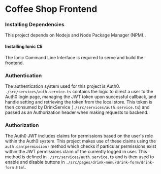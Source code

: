 # Coffee Shop Frontend

### Installing Dependencies

This project depends on Nodejs and Node Package Manager (NPM)..

#### Installing Ionic Cli

The Ionic Command Line Interface is required to serve and build the frontend.

### Authentication

The authentication system used for this project is Auth0. `./src/services/auth.service.ts` contains the logic to direct a user to the Auth0 login page, managing the JWT token upon successful callback, and handle setting and retrieving the token from the local store. This token is then consumed by  DrinkService (`./src/services/auth.service.ts`) and passed as an Authorization header when making requests to backend.

### Authorization

The Auth0 JWT includes claims for permissions based on the user's role within the Auth0 system. This project makes use of these claims using the `auth.can(permission)` method which checks if particular permissions exist within the JWT permissions claim of the currently logged in user. This method is defined in  `./src/services/auth.service.ts` and is then used to enable and disable buttons in `./src/pages/drink-menu/drink-form/drink-form.html`.
